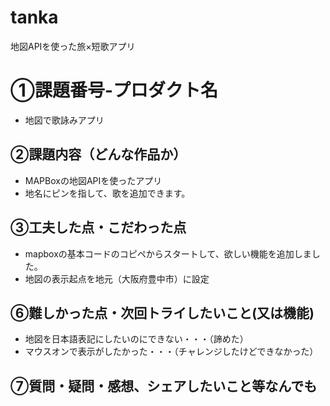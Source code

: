 # tanka
地図APIを使った旅×短歌アプリ

# ①課題番号-プロダクト名
- 地図で歌詠みアプリ

## ②課題内容（どんな作品か）
- MAPBoxの地図APIを使ったアプリ
- 地名にピンを指して、歌を追加できます。



## ③工夫した点・こだわった点
- mapboxの基本コードのコピペからスタートして、欲しい機能を追加しました。
- 地図の表示起点を地元（大阪府豊中市）に設定


## ⑥難しかった点・次回トライしたいこと(又は機能)
- 地図を日本語表記にしたいのにできない・・・（諦めた）
- マウスオンで表示がしたかった・・・（チャレンジしたけどできなかった）


## ⑦質問・疑問・感想、シェアしたいこと等なんでも